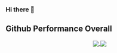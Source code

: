 ### Hi there 👋
## Github Performance Overall


<p align="center">
<a href="https://github.com/daniellumbantobing">
<img align="center" src="https://github-readme-stats.vercel.app/api?username=daniellumbantobing&show_icons=true&theme=tokyonight">
<img align="center" src="https://github-readme-stats.vercel.app/api/top-langs/?username=daniellumbantobing&layout=compact&theme=tokyonight">
</a>
</p>
<!--
**daniellumbantobing/daniellumbantobing** is a ✨ _special_ ✨ repository because its `README.md` (this file) appears on your GitHub profile.

Here are some ideas to get you started:

- 🔭 I’m currently working on ...
- 🌱 I’m currently learning ...
- 👯 I’m looking to collaborate on ...
- 🤔 I’m looking for help with ...
- 💬 Ask me about ...
- 📫 How to reach me: ...
- 😄 Pronouns: ...
- ⚡ Fun fact: ...
-->

